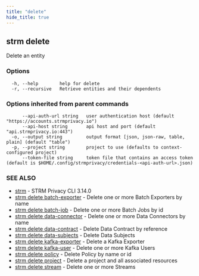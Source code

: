 ```yaml
---
title: "delete"
hide_title: true
---
```

## strm delete

Delete an entity

### Options

```
  -h, --help        help for delete
  -r, --recursive   Retrieve entities and their dependents
```

### Options inherited from parent commands

```
      --api-auth-url string   user authentication host (default "https://accounts.strmprivacy.io")
      --api-host string       api host and port (default "api.strmprivacy.io:443")
  -o, --output string         output format [json, json-raw, table, plain] (default "table")
  -p, --project string        project to use (defaults to context-configured project)
      --token-file string     token file that contains an access token (default is $HOME/.config/strmprivacy/credentials-<api-auth-url>.json)
```

### SEE ALSO

* [strm](docs/04-reference/01-cli-reference/strm/index.md)	 - STRM Privacy CLI 3.14.0
* [strm delete batch-exporter](docs/04-reference/01-cli-reference/strm/delete/batch-exporter.md)	 - Delete one or more Batch Exporters by name
* [strm delete batch-job](docs/04-reference/01-cli-reference/strm/delete/batch-job.md)	 - Delete one or more Batch Jobs by id
* [strm delete data-connector](docs/04-reference/01-cli-reference/strm/delete/data-connector.md)	 - Delete one or more Data Connectors by name
* [strm delete data-contract](docs/04-reference/01-cli-reference/strm/delete/data-contract.md)	 - Delete Data Contract by reference
* [strm delete data-subjects](docs/04-reference/01-cli-reference/strm/delete/data-subjects.md)	 - Delete Data Subjects
* [strm delete kafka-exporter](docs/04-reference/01-cli-reference/strm/delete/kafka-exporter.md)	 - Delete a Kafka Exporter
* [strm delete kafka-user](docs/04-reference/01-cli-reference/strm/delete/kafka-user.md)	 - Delete one or more Kafka Users
* [strm delete policy](docs/04-reference/01-cli-reference/strm/delete/policy.md)	 - Delete Policy by name or id
* [strm delete project](docs/04-reference/01-cli-reference/strm/delete/project.md)	 - Delete a project and all associated resources
* [strm delete stream](docs/04-reference/01-cli-reference/strm/delete/stream.md)	 - Delete one or more Streams

